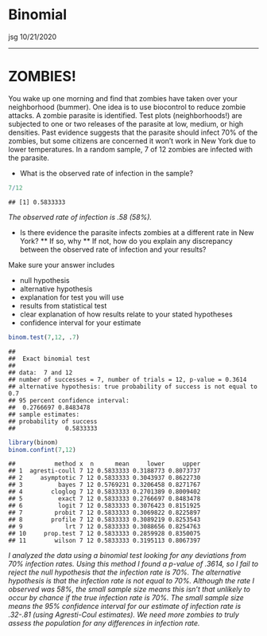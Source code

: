 Binomial
================
jsg
10/21/2020

------------------------------------------------------------------------

# ZOMBIES!

You wake up one morning and find that zombies have taken over your
neighborhood (bummer). One idea is to use biocontrol to reduce zombie
attacks. A zombie parasite is identified. Test plots (neighborhoods!)
are subjected to one or two releases of the parasite at low, medium, or
high densities. Past evidence suggests that the parasite should infect
70% of the zombies, but some citizens are concerned it won’t work in New
York due to lower temperatures. In a random sample, 7 of 12 zombies are
infected with the parasite.

-   What is the observed rate of infection in the sample?

``` r
7/12
```

    ## [1] 0.5833333

*The observed rate of infection is .58 (58%).*

-   Is there evidence the parasite infects zombies at a different rate
    in New York? \*\* If so, why \*\* If not, how do you explain any
    discrepancy between the observed rate of infection and your results?

Make sure your answer includes

-   null hypothesis
-   alternative hypothesis
-   explanation for test you will use
-   results from statistical test
-   clear explanation of how results relate to your stated hypotheses
-   confidence interval for your estimate

``` r
binom.test(7,12, .7)
```

    ## 
    ##  Exact binomial test
    ## 
    ## data:  7 and 12
    ## number of successes = 7, number of trials = 12, p-value = 0.3614
    ## alternative hypothesis: true probability of success is not equal to 0.7
    ## 95 percent confidence interval:
    ##  0.2766697 0.8483478
    ## sample estimates:
    ## probability of success 
    ##              0.5833333

``` r
library(binom)
binom.confint(7,12)
```

    ##           method x  n      mean     lower     upper
    ## 1  agresti-coull 7 12 0.5833333 0.3188773 0.8073737
    ## 2     asymptotic 7 12 0.5833333 0.3043937 0.8622730
    ## 3          bayes 7 12 0.5769231 0.3206458 0.8271767
    ## 4        cloglog 7 12 0.5833333 0.2701389 0.8009402
    ## 5          exact 7 12 0.5833333 0.2766697 0.8483478
    ## 6          logit 7 12 0.5833333 0.3076423 0.8151925
    ## 7         probit 7 12 0.5833333 0.3069822 0.8225897
    ## 8        profile 7 12 0.5833333 0.3089219 0.8253543
    ## 9            lrt 7 12 0.5833333 0.3088656 0.8254763
    ## 10     prop.test 7 12 0.5833333 0.2859928 0.8350075
    ## 11        wilson 7 12 0.5833333 0.3195113 0.8067397

*I analyzed the data using a binomial test looking for any deviations
from 70% infection rates. Using this method I found a p-value of .3614,
so I fail to reject the null hypothesis that the infection rate is 70%.
The alternative hypothesis is that the infection rate is not equal to
70%. Although the rate I observed was 58%, the small sample size means
this isn’t that unlikely to occur by chance if the true infection rate
is 70%. The small sample size means the 95% confidence interval for our
estimate of infection rate is .32-.81 (using Agresti-Coul estimates). We
need more zombies to truly assess the population for any differences in
infection rate.*
